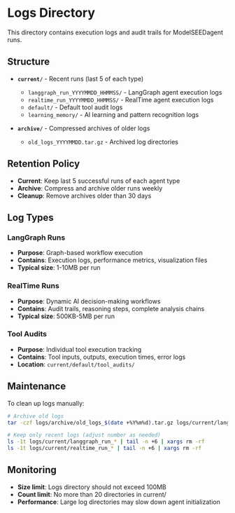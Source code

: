 # Logs Directory

This directory contains execution logs and audit trails for ModelSEEDagent runs.

## Structure

- **`current/`** - Recent runs (last 5 of each type)
  - `langgraph_run_YYYYMMDD_HHMMSS/` - LangGraph agent execution logs
  - `realtime_run_YYYYMMDD_HHMMSS/` - RealTime agent execution logs
  - `default/` - Default tool audit logs
  - `learning_memory/` - AI learning and pattern recognition logs

- **`archive/`** - Compressed archives of older logs
  - `old_logs_YYYYMMDD.tar.gz` - Archived log directories

## Retention Policy

- **Current**: Keep last 5 successful runs of each agent type
- **Archive**: Compress and archive older runs weekly
- **Cleanup**: Remove archives older than 30 days

## Log Types

### LangGraph Runs
- **Purpose**: Graph-based workflow execution
- **Contains**: Execution logs, performance metrics, visualization files
- **Typical size**: 1-10MB per run

### RealTime Runs  
- **Purpose**: Dynamic AI decision-making workflows
- **Contains**: Audit trails, reasoning steps, complete analysis chains
- **Typical size**: 500KB-5MB per run

### Tool Audits
- **Purpose**: Individual tool execution tracking
- **Contains**: Tool inputs, outputs, execution times, error logs
- **Location**: `current/default/tool_audits/`

## Maintenance

To clean up logs manually:
```bash
# Archive old logs
tar -czf logs/archive/old_logs_$(date +%Y%m%d).tar.gz logs/current/langgraph_run_* logs/current/realtime_run_*

# Keep only recent logs (adjust number as needed)
ls -1t logs/current/langgraph_run_* | tail -n +6 | xargs rm -rf
ls -1t logs/current/realtime_run_* | tail -n +6 | xargs rm -rf
```

## Monitoring

- **Size limit**: Logs directory should not exceed 100MB
- **Count limit**: No more than 20 directories in current/
- **Performance**: Large log directories may slow down agent initialization